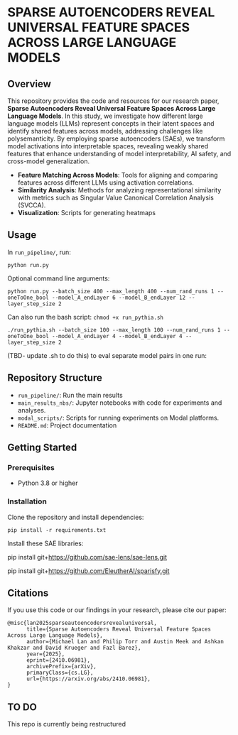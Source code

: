 # SPARSE AUTOENCODERS REVEAL UNIVERSAL FEATURE SPACES ACROSS LARGE LANGUAGE MODELS

## Overview
This repository provides the code and resources for our research paper, **Sparse Autoencoders Reveal Universal Feature Spaces Across Large Language Models**. In this study, we investigate how different large language models (LLMs) represent concepts in their latent spaces and identify shared features across models, addressing challenges like polysemanticity. By employing sparse autoencoders (SAEs), we transform model activations into interpretable spaces, revealing weakly shared features that enhance understanding of model interpretability, AI safety, and cross-model generalization.

- **Feature Matching Across Models**: Tools for aligning and comparing features across different LLMs using activation correlations.
- **Similarity Analysis**: Methods for analyzing representational similarity with metrics such as Singular Value Canonical Correlation Analysis (SVCCA).
- **Visualization**: Scripts for generating heatmaps

## Usage

In `run_pipeline/`, run:

`python run.py`

Optional command line arguments:

`python run.py --batch_size 400 --max_length 400 --num_rand_runs 1 --oneToOne_bool --model_A_endLayer 6 --model_B_endLayer 12 --layer_step_size 2`

Can also run the bash script:
`chmod +x run_pythia.sh`

`./run_pythia.sh --batch_size 100 --max_length 100 --num_rand_runs 1 --oneToOne_bool --model_A_endLayer 4 --model_B_endLayer 4 --layer_step_size 2`

(TBD- update .sh to do this) to eval separate model pairs in one run:

## Repository Structure
- `run_pipeline/`: Run the main results
- `main_results_nbs/`: Jupyter notebooks with code for experiments and analyses.
- `modal_scripts/`: Scripts for running experiments on Modal platforms.
- `README.md`: Project documentation

## Getting Started
### Prerequisites
- Python 3.8 or higher

### Installation
Clone the repository and install dependencies:

`pip install -r requirements.txt`

Install these SAE libraries:

pip install git+https://github.com/sae-lens/sae-lens.git

pip install git+https://github.com/EleutherAI/sparisfy.git

## Citations
If you use this code or our findings in your research, please cite our paper:

```
@misc{lan2025sparseautoencodersrevealuniversal,
      title={Sparse Autoencoders Reveal Universal Feature Spaces Across Large Language Models}, 
      author={Michael Lan and Philip Torr and Austin Meek and Ashkan Khakzar and David Krueger and Fazl Barez},
      year={2025},
      eprint={2410.06981},
      archivePrefix={arXiv},
      primaryClass={cs.LG},
      url={https://arxiv.org/abs/2410.06981}, 
}
```

## TO DO
This repo is currently being restructured